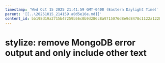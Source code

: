 ```yaml
---
timestamp: 'Wed Oct 15 2025 21:41:59 GMT-0400 (Eastern Daylight Time)'
parent: '[[..\20251015_214159.a0d5e16e.md]]'
content_id: bb198d19a2715b47259b56c0b9d286c8a9715076d8e9d8478c1122a1228a0669
---
```


# stylize: remove MongoDB error output and only include other text
